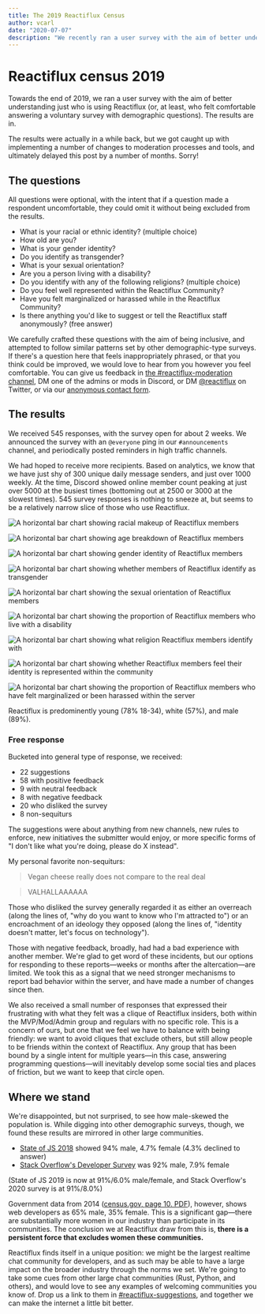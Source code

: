 ```yaml
---
title: The 2019 Reactiflux Census
author: vcarl
date: "2020-07-07"
description: "We recently ran a user survey with the aim of better understanding just who is using Reactiflux (or, at least, those who felt comfortable answering a voluntary survey with demographic questions). The results are in."
---
```


# Reactiflux census 2019

Towards the end of 2019, we ran a user survey with the aim of better understanding just who is using Reactiflux (or, at least, who felt comfortable answering a voluntary survey with demographic questions). The results are in.

The results were actually in a while back, but we got caught up with implementing a number of changes to moderation processes and tools, and ultimately delayed this post by a number of months. Sorry!

## The questions

All questions were optional, with the intent that if a question made a respondent uncomfortable, they could omit it without being excluded from the results.

- What is your racial or ethnic identity? (multiple choice)
- How old are you?
- What is your gender identity?
- Do you identify as transgender?
- What is your sexual orientation?
- Are you a person living with a disability?
- Do you identify with any of the following religions? (multiple choice)
- Do you feel well represented within the Reactiflux Community?
- Have you felt marginalized or harassed while in the Reactiflux Community?
- Is there anything you'd like to suggest or tell the Reactiflux staff anonymously? (free answer)

We carefully crafted these questions with the aim of being inclusive, and attempted to follow similar patterns set by other demographic-type surveys. If there's a question here that feels inappropriately phrased, or that you think could be improved, we would love to hear from you however you feel comfortable. You can give us feedback in [the #reactiflux-moderation channel](https://discord.gg/BkSU7Ju), DM one of the admins or mods in Discord, or DM [@reactiflux](https://twitter.com/reactiflux) on Twitter, or via our [anonymous contact form](/contact).

## The results

We received 545 responses, with the survey open for about 2 weeks. We announced the survey with an `@everyone` ping in our `#announcements` channel, and periodically posted reminders in high traffic channels.

We had hoped to receive more recipients. Based on analytics, we know that we have just shy of 300 unique daily message senders, and just over 1000 weekly. At the time, Discord showed online member count peaking at just over 5000 at the busiest times (bottoming out at 2500 or 3000 at the slowest times). 545 survey responses is nothing to sneeze at, but seems to be a relatively narrow slice of those who use Reactiflux.

![A horizontal bar chart showing racial makeup of Reactiflux members](/2019-census/1-race-and-enthicity.png)

![A horizontal bar chart showing age breakdown of Reactiflux members](/2019-census/2-age.png)

![A horizontal bar chart showing gender identity of Reactiflux members](/2019-census/3-gender-identity.png)

![A horizontal bar chart showing whether members of Reactiflux identify as transgender](/2019-census/4-transgender.png)

![A horizontal bar chart showing the sexual orientation of Reactiflux members](/2019-census/5-sexual-orientation.png)

![A horizontal bar chart showing the proportion of Reactiflux members who live with a disability](/2019-census/6-disability.png)

![A horizontal bar chart showing what religion Reactiflux members identify with](/2019-census/7-religion.png)

![A horizontal bar chart showing whether Reactiflux members feel their identity is represented within the community](/2019-census/8-representation.png)

![A horizontal bar chart showing the proportion of Reactiflux members who have felt marginalized or been harassed within the server](/2019-census/9-bad-experiences.png)

Reactiflux is predominently young (78% 18-34), white (57%), and male (89%).

### Free response

Bucketed into general type of response, we received:

- 22 suggestions
- 58 with positive feedback
- 9 with neutral feedback
- 8 with negative feedback
- 20 who disliked the survey
- 8 non-sequiturs

The suggestions were about anything from new channels, new rules to enforce, new initiatives the submitter would enjoy, or more specific forms of "I don't like what you're doing, please do X instead".

My personal favorite non-sequiturs:

> Vegan cheese really does not compare to the real deal

> VALHALLAAAAAA

Those who disliked the survey generally regarded it as either an overreach (along the lines of, "why do you want to know who I'm attracted to") or an encroachment of an ideology they opposed (along the lines of, "identity doesn't matter, let's focus on technology").

Those with negative feedback, broadly, had had a bad experience with another member. We're glad to get word of these incidents, but our options for responding to these reports—weeks or months after the altercation—are limited. We took this as a signal that we need stronger mechanisms to report bad behavior within the server, and have made a number of changes since then.

We also received a small number of responses that expressed their frustrating with what they felt was a clique of Reactiflux insiders, both within the MVP/Mod/Admin group and regulars with no specific role. This is a concern of ours, but one that we feel we have to balance with being friendly: we want to avoid cliques that exclude others, but still allow people to be friends within the context of Reactiflux. Any group that has been bound by a single intent for multiple years—in this case, answering programming questions—will inevitably develop some social ties and places of friction, but we want to keep that circle open.

## Where we stand

We're disappointed, but not surprised, to see how male-skewed the population is. While digging into other demographic surveys, though, we found these results are mirrored in other large communities.

- [State of JS 2018](https://2018.stateofjs.com/demographics/) showed 94% male, 4.7% female (4.3% declined to answer)
- [Stack Overflow's Developer Survey](https://insights.stackoverflow.com/survey/2019#demographics) was 92% male, 7.9% female

(State of JS 2019 is now at 91%/6.0% male/female, and Stack Overflow's 2020 survey is at 91%/8.0%)

Government data from 2014 ([census.gov, page 10. PDF](https://www.census.gov/content/dam/Census/library/publications/2016/acs/acs-35.pdf)), however, shows web developers as 65% male, 35% female. This is a significant gap—there are substantially more women in our industry than participate in its communities. The conclusion we at Reactiflux draw from this is, **there is a persistent force that excludes women these communities.**

Reactiflux finds itself in a unique position: we might be the largest realtime chat community for developers, and as such may be able to have a large impact on the broader industry through the norms we set. We're going to take some cues from other large chat communities (Rust, Python, and others), and would love to see any examples of welcoming communities you know of. Drop us a link to them in [#reactiflux-suggestions](https://discord.gg/XyRQxtM), and together we can make the internet a little bit better.
